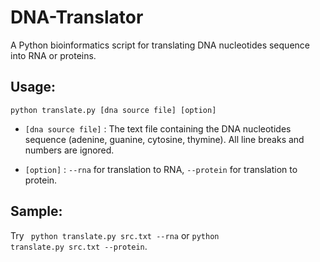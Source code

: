 # DNA-Translator

A Python bioinformatics script for translating DNA nucleotides sequence into RNA or proteins.

## Usage:

<code>python translate.py [dna source file] [option]</code>

* <code>[dna source file]</code> : The text file containing the DNA nucleotides sequence (adenine, guanine, cytosine, thymine). All line breaks and numbers are ignored.

* <code>[option]</code> : <code>--rna</code> for translation to RNA, <code>--protein</code> for translation to protein.

## Sample:

Try <code> python translate.py src.txt --rna</code> or <code>python translate.py src.txt --protein</code>.
